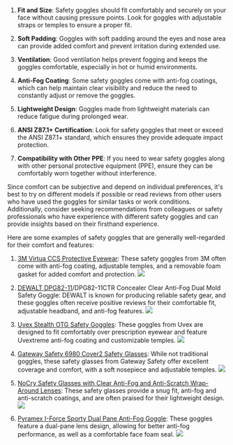

1. **Fit and Size**: Safety goggles should fit comfortably and securely on your face without causing pressure points. Look for goggles with adjustable straps or temples to ensure a proper fit.
    
2. **Soft Padding**: Goggles with soft padding around the eyes and nose area can provide added comfort and prevent irritation during extended use.
    
3. **Ventilation**: Good ventilation helps prevent fogging and keeps the goggles comfortable, especially in hot or humid environments.
    
4. **Anti-Fog Coating**: Some safety goggles come with anti-fog coatings, which can help maintain clear visibility and reduce the need to constantly adjust or remove the goggles.
    
5. **Lightweight Design**: Goggles made from lightweight materials can reduce fatigue during prolonged wear.
    
6. **ANSI Z87.1+ Certification**: Look for safety goggles that meet or exceed the ANSI Z87.1+ standard, which ensures they provide adequate impact protection.
    
7. **Compatibility with Other PPE**: If you need to wear safety goggles along with other personal protective equipment (PPE), ensure they can be comfortably worn together without interference.
    

Since comfort can be subjective and depend on individual preferences, it's best to try on different models if possible or read reviews from other users who have used the goggles for similar tasks or work conditions. Additionally, consider seeking recommendations from colleagues or safety professionals who have experience with different safety goggles and can provide insights based on their firsthand experience.

Here are some examples of safety goggles that are generally well-regarded for their comfort and features:

1. [3M Virtua CCS Protective Eyewear](https://www.amazon.com/3M-Virtua-Protective-Eyewear-Gasket/dp/B00XLSVDUY/ref=sr_1_1?crid=VFCOYAYV4M1U): These safety goggles from 3M often come with anti-fog coating, adjustable temples, and a removable foam gasket for added comfort and protection. ![](https://m.media-amazon.com/images/I/61Od36JRJvL._AC_SL1500_.jpg)
    
2. [DEWALT DPG82-11](https://www.homedepot.com/p/DEWALT-Safety-Goggles-Concealer-with-Clear-Anti-Fog-Lens-DPG82-11C/202220499)/DPG82-11CTR Concealer Clear Anti-Fog Dual Mold Safety Goggle: DEWALT is known for producing reliable safety gear, and these goggles often receive positive reviews for their comfortable fit, adjustable headband, and anti-fog features. ![](https://images.thdstatic.com/productImages/c54eebb7-4933-4b65-94b2-db1ff1d8016c/svn/dewalt-safety-goggles-dpg82-11c-64_1000.jpg)
    
3. [Uvex Stealth OTG Safety Goggles](https://www.amazon.com/Uvex-HydroShield-Anti-Fog-Headband-S3970HSF/dp/B085SRNKMQ): These goggles from Uvex are designed to fit comfortably over prescription eyewear and feature Uvextreme anti-fog coating and customizable temples. ![](https://m.media-amazon.com/images/I/81KJ7znbaTL._AC_SL1500_.jpg)
    
4. [Gateway Safety 6980 Cover2 Safety Glasses](https://www.amazon.com/Gateway-Safety-Cover2-Glasses-Protective/dp/B07RTQTLCN): While not traditional goggles, these safety glasses from Gateway Safety offer excellent coverage and comfort, with a soft nosepiece and adjustable temples. ![](https://m.media-amazon.com/images/I/61FoRyw4LOL._AC_SL1500_.jpg)
    
5. [NoCry Safety Glasses with Clear Anti-Fog and Anti-Scratch Wrap-Around Lenses](https://www.amazon.com/NoCry-Lightweight-Protective-Resistant-Suitable/dp/B08GKPC599): These safety glasses provide a snug fit, anti-fog and anti-scratch coatings, and are often praised for their lightweight design. ![](https://m.media-amazon.com/images/I/61e46y0-WOL._AC_SL1500_.jpg)
    
6. [Pyramex I-Force Sporty Dual Pane Anti-Fog Goggle](https://www.amazon.com/Pyramex-I-Force-Sporty-Anti-Fog-Goggle/dp/B006WPSDXS): These goggles feature a dual-pane lens design, allowing for better anti-fog performance, as well as a comfortable face foam seal. ![](https://m.media-amazon.com/images/I/81eB+li4pfL._AC_SL1500_.jpg)